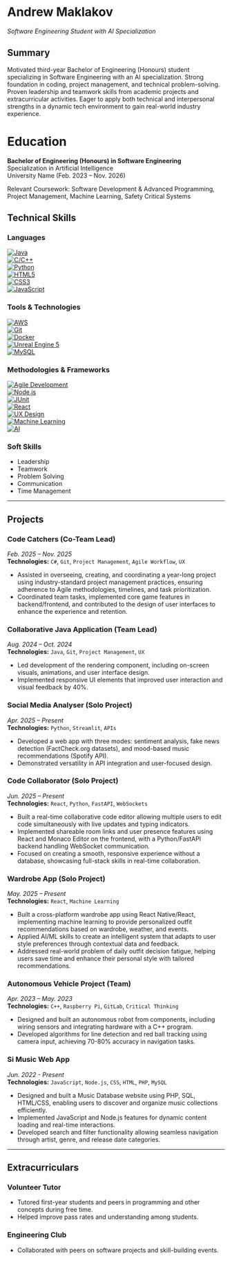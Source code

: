 # Andrew Maklakov

_Software Engineering Student with AI Specialization_

## Summary

Motivated third-year Bachelor of Engineering (Honours) student specializing in Software Engineering with an AI specialization. Strong foundation in coding, project management, and technical problem-solving. Proven leadership and teamwork skills from academic projects and extracurricular activities. Eager to apply both technical and interpersonal strengths in a dynamic tech environment to gain real-world industry experience.

# Education

**Bachelor of Engineering (Honours) in Software Engineering**  
Specialization in Artificial Intelligence  
University Name (Feb. 2023 – Nov. 2026)

Relevant Coursework: Software Development & Advanced Programming, Project Management, Machine Learning, Safety Critical Systems

## Technical Skills

### Languages
[![Java](https://img.shields.io/badge/Java-ED8B00?style=for-the-badge&logo=java&logoColor=white)](https://www.java.com)  
[![C/C++](https://img.shields.io/badge/C%2FC%2B%2B-00599C?style=for-the-badge&logo=c%2B%2B&logoColor=white)](https://cplusplus.com/)  
[![Python](https://img.shields.io/badge/Python-FFD43B?style=for-the-badge&logo=python&logoColor=blue)](https://www.python.org)  
[![HTML5](https://img.shields.io/badge/HTML5-E34F26?style=for-the-badge&logo=html5&logoColor=white)](https://www.w3schools.com/html/)  
[![CSS3](https://img.shields.io/badge/CSS3-1572B6?style=for-the-badge&logo=css3&logoColor=white)](https://www.w3schools.com/css/)  
[![JavaScript](https://img.shields.io/badge/JavaScript-F7DF1E?style=for-the-badge&logo=javascript&logoColor=black)](https://www.javascript.com/)

### Tools & Technologies
[![AWS](https://img.shields.io/badge/Amazon_AWS-232F3E?style=for-the-badge&logo=amazon-aws&logoColor=white)](https://aws.amazon.com)  
[![Git](https://img.shields.io/badge/Git-F05032?style=for-the-badge&logo=git&logoColor=white)](https://git-scm.com/)  
[![Docker](https://img.shields.io/badge/Docker-2496ED?style=for-the-badge&logo=docker&logoColor=white)](https://www.docker.com/)  
[![Unreal Engine 5](https://img.shields.io/badge/Unreal_Engine_5-313131?style=for-the-badge&logo=unreal-engine&logoColor=white)](https://www.unrealengine.com/en-US/)  
[![MySQL](https://img.shields.io/badge/MySQL-4479A1?style=for-the-badge&logo=mysql&logoColor=white)](https://www.mysql.com/)

### Methodologies & Frameworks
[![Agile Development](https://img.shields.io/badge/Agile_Development-0096D6?style=for-the-badge&logo=agile&logoColor=white)](https://www.atlassian.com/agile)  
[![Node.js](https://img.shields.io/badge/Node.js-339933?style=for-the-badge&logo=node.js&logoColor=white)](https://nodejs.org/)  
[![JUnit](https://img.shields.io/badge/JUnit-25A162?style=for-the-badge&logo=junit5&logoColor=white)](https://junit.org/junit5/)  
[![React](https://img.shields.io/badge/React-61DAFB?style=for-the-badge&logo=react&logoColor=black)](https://react.dev/)  
[![UX Design](https://img.shields.io/badge/UX_Design-4A86E8?style=for-the-badge&logo=figma&logoColor=white)](https://www.interaction-design.org/literature/topics/ux-design)  
[![Machine Learning](https://img.shields.io/badge/Machine_Learning-FF6F00?style=for-the-badge&logo=tensorflow&logoColor=white)](https://www.ibm.com/cloud/learn/machine-learning)  
[![AI](https://img.shields.io/badge/AI-FF0000?style=for-the-badge&logo=openai&logoColor=white)](https://www.ibm.com/cloud/learn/what-is-artificial-intelligence)

### Soft Skills
* Leadership  
* Teamwork  
* Problem Solving  
* Communication  
* Time Management  

---

## Projects

### Code Catchers (Co-Team Lead)  
*Feb. 2025 – Nov. 2025*  
**Technologies:** `C#`, `Git`, `Project Management`, `Agile Workflow`, `UX`  
- Assisted in overseeing, creating, and coordinating a year-long project using industry-standard project management practices, ensuring adherence to Agile methodologies, timelines, and task prioritization.  
- Coordinated team tasks, implemented core game features in backend/frontend, and contributed to the design of user interfaces to enhance the experience and retention.

### Collaborative Java Application (Team Lead)  
*Aug. 2024 – Oct. 2024*  
**Technologies:** `Java`, `Git`, `Project Management`, `UX`  
- Led development of the rendering component, including on-screen visuals, animations, and user interface design.  
- Implemented responsive UI elements that improved user interaction and visual feedback by 40%.

### Social Media Analyser (Solo Project)  
*Apr. 2025 – Present*  
**Technologies:** `Python`, `Streamlit`, `APIs`  
- Developed a web app with three modes: sentiment analysis, fake news detection (FactCheck.org datasets), and mood-based music recommendations (Spotify API).  
- Demonstrated versatility in API integration and user-focused design.

### Code Collaborator (Solo Project)  
*Jun. 2025 – Present*  
**Technologies:** `React`, `Python`, `FastAPI`, `WebSockets`  
- Built a real-time collaborative code editor allowing multiple users to edit code simultaneously with live updates and typing indicators.  
- Implemented shareable room links and user presence features using React and Monaco Editor on the frontend, with a Python/FastAPI backend handling WebSocket communication.  
- Focused on creating a smooth, responsive experience without a database, showcasing full-stack skills in real-time collaboration.

### Wardrobe App (Solo Project)  
*May. 2025 – Present*  
**Technologies:** `React`, `Machine Learning`  
- Built a cross-platform wardrobe app using React Native/React, implementing machine learning to provide personalized outfit recommendations based on wardrobe, weather, and events.  
- Applied AI/ML skills to create an intelligent system that adapts to user style preferences through contextual data and feedback.  
- Addressed real-world problem of daily outfit decision fatigue, helping users save time and enhance their personal style with tailored recommendations.

### Autonomous Vehicle Project (Team)  
*Apr. 2023 – May. 2023*  
**Technologies:** `C++`, `Raspberry Pi`, `GitLab`, `Critical Thinking`  
- Designed and built an autonomous robot from components, including wiring sensors and integrating hardware with a C++ program.  
- Developed algorithms for line detection and red ball tracking using camera input, achieving 70-80% accuracy in navigation tasks.

### Si Music Web App  
*Jun. 2022 - Present*  
**Technologies:** `JavaScript`, `Node.js`, `CSS`, `HTML`, `PHP`, `MySQL`  
- Designed and built a Music Database website using PHP, SQL, HTML/CSS, enabling users to discover and organize music collections efficiently.  
- Implemented JavaScript and Node.js features for dynamic content loading and real-time interactions.  
- Developed search and filter functionality allowing seamless navigation through artist, genre, and release date categories.

---

## Extracurriculars

### Volunteer Tutor  
- Tutored first-year students and peers in programming and other concepts during free time.  
- Helped improve pass rates and understanding among students.

### Engineering Club  
- Collaborated with peers on software projects and skill-building events.
